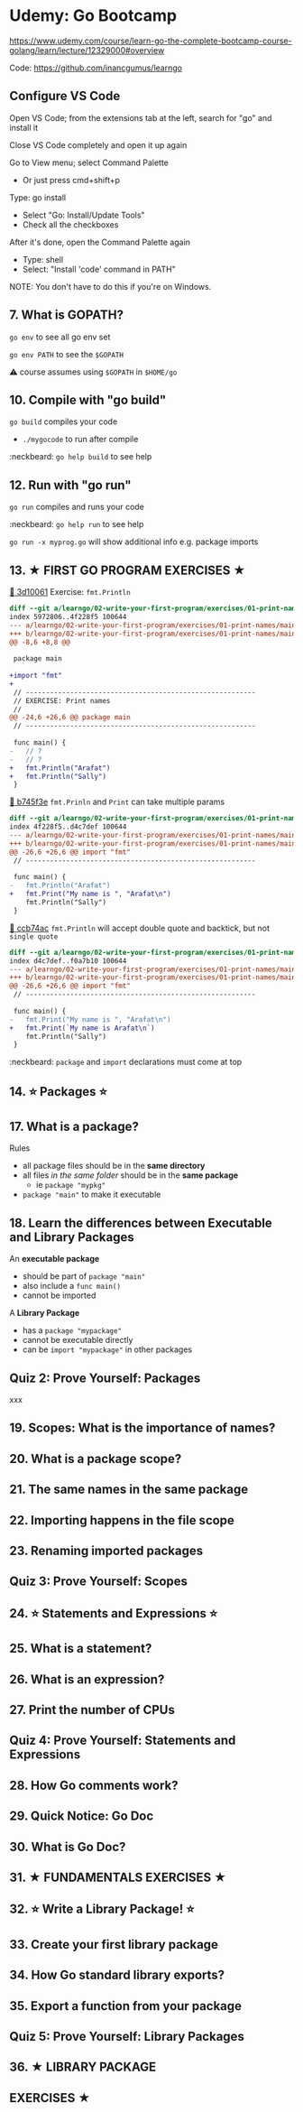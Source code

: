 # Udemy: Go Bootcamp

https://www.udemy.com/course/learn-go-the-complete-bootcamp-course-golang/learn/lecture/12329000#overview

Code: https://github.com/inancgumus/learngo

## Configure VS Code

Open VS Code; from the extensions tab at the left, search
for "go" and install it

Close VS Code completely and open it up again

Go to View menu; select Command Palette
- Or just press cmd+shift+p

Type: go install
- Select "Go: Install/Update Tools"
- Check all the checkboxes

After it's done, open the Command Palette again
- Type: shell
- Select: "Install 'code' command in PATH"

NOTE: You don't have to do this if you're on Windows.

## 7. What is GOPATH?

`go env` to see all go env set

`go env PATH` to see the `$GOPATH`

:warning: course assumes using `$GOPATH` in `$HOME/go`

## 10. Compile with "go build"

`go build` compiles your code
- `./mygocode` to run after compile

:neckbeard: `go help build` to see help

## 12. Run with "go run"

`go run` compiles and runs your code

:neckbeard: `go help run` to see help

`go run -x myprog.go` will show additional info e.g. package imports

## 13. ★ FIRST GO PROGRAM EXERCISES ★

[:ship: 3d10061](https://github.com/arafatm/learn-udemy-go-bootcamp/commit/3d10061)
Exercise: `fmt.Println`

```diff
diff --git a/learngo/02-write-your-first-program/exercises/01-print-names/main.go b/learngo/02-write-your-first-program/exercises/01-print-names/main.go
index 5972806..4f228f5 100644
--- a/learngo/02-write-your-first-program/exercises/01-print-names/main.go
+++ b/learngo/02-write-your-first-program/exercises/01-print-names/main.go
@@ -8,6 +8,8 @@
 
 package main
 
+import "fmt"
+
 // ---------------------------------------------------------
 // EXERCISE: Print names
 //
@@ -24,6 +26,6 @@ package main
 // ---------------------------------------------------------
 
 func main() {
-	// ?
-	// ?
+	fmt.Println("Arafat")
+	fmt.Println("Sally")
 }
```

[:ship: b745f3e](https://github.com/arafatm/learn-udemy-go-bootcamp/commit/b745f3e)
`fmt.Prinln` and `Print` can take multiple params

```diff
diff --git a/learngo/02-write-your-first-program/exercises/01-print-names/main.go b/learngo/02-write-your-first-program/exercises/01-print-names/main.go
index 4f228f5..d4c7def 100644
--- a/learngo/02-write-your-first-program/exercises/01-print-names/main.go
+++ b/learngo/02-write-your-first-program/exercises/01-print-names/main.go
@@ -26,6 +26,6 @@ import "fmt"
 // ---------------------------------------------------------
 
 func main() {
-	fmt.Println("Arafat")
+	fmt.Print("My name is ", "Arafat\n")
 	fmt.Println("Sally")
 }
```

[:ship: ccb74ac](https://github.com/arafatm/learn-udemy-go-bootcamp/commit/ccb74ac)
`fmt.Println` will accept double quote and backtick, but not `single quote`

```diff
diff --git a/learngo/02-write-your-first-program/exercises/01-print-names/main.go b/learngo/02-write-your-first-program/exercises/01-print-names/main.go
index d4c7def..f0a7b10 100644
--- a/learngo/02-write-your-first-program/exercises/01-print-names/main.go
+++ b/learngo/02-write-your-first-program/exercises/01-print-names/main.go
@@ -26,6 +26,6 @@ import "fmt"
 // ---------------------------------------------------------
 
 func main() {
-	fmt.Print("My name is ", "Arafat\n")
+	fmt.Print(`My name is Arafat\n`)
 	fmt.Println("Sally")
 }
```

:neckbeard: `package` and `import` declarations must come at top

## 14. ⭐️ Packages ⭐️

## 17. What is a package?

Rules
- all package files should be in the **same directory**
- all files *in the same folder* should be in the **same package**
  - ie `package "mypkg"`
- `package "main"` to make it executable

## 18. Learn the differences between Executable and Library Packages

An **executable package**
- should be part of `package "main"`
- also include a `func main()`
- cannot be imported

A **Library Package**
- has a `package "mypackage"`
- cannot be executable directly
- can be `import "mypackage"` in other packages

## Quiz 2: Prove Yourself: Packages

xxx

## 19. Scopes: What is the importance of names?
## 20. What is a package scope?
## 21. The same names in the same package
## 22. Importing happens in the file scope
## 23. Renaming imported packages
## Quiz 3: Prove Yourself: Scopes
## 24. ⭐️ Statements and Expressions ⭐️
## 25. What is a statement?
## 26. What is an expression?
## 27. Print the number of CPUs
## Quiz 4: Prove Yourself: Statements and Expressions
## 28. How Go comments work?
## 29. Quick Notice: Go Doc
## 30. What is Go Doc?
## 31. ★ FUNDAMENTALS EXERCISES ★
## 32. ⭐️ Write a Library Package! ⭐️
## 33. Create your first library package
## 34. How Go standard library exports?
## 35. Export a function from your package
## Quiz 5: Prove Yourself: Library Packages
## 36. ★ LIBRARY PACKAGE
## EXERCISES ★



